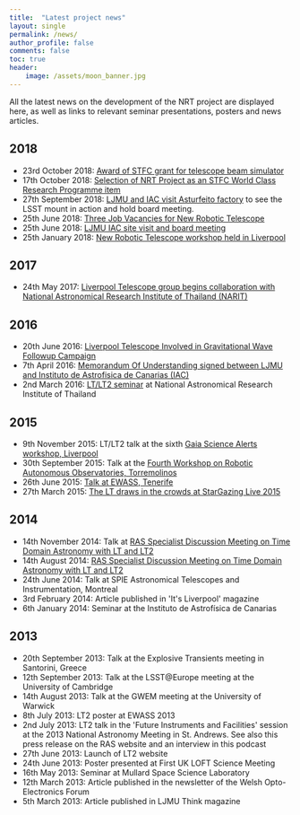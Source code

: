 ```yaml
---
title:  "Latest project news"
layout: single
permalink: /news/
author_profile: false
comments: false
toc: true
header:
    image: /assets/moon_banner.jpg
---
```


All the latest news on the development of the NRT project are displayed here, as well as links to relevant seminar presentations, posters and news articles.

## 2018
* 23rd October 2018:  [Award of STFC grant for telescope beam simulator](NEWS_beam_sim.md)
* 17th October 2018:  [Selection of NRT Project as an STFC World Class Research Programme item](https://stfc.ukri.org/about-us/our-purpose-and-priorities/planning-and-strategy/stfc-reviews/research-programme/?previewid=78E7D713-75C9-4556-96115F96F6237E61)
* 27th September 2018: [LJMU and IAC visit Asturfeito factory](visit.md) to see the LSST mount in action and hold board meeting.
* 25th June 2018:	[Three Job Vacancies for New Robotic Telescope](http://telescope.livjm.ac.uk/News/Archive/index.php?sf=s20180625)
* 25th June 2018: [LJMU IAC site visit and board meeting](vist_lapalma.md)
* 25th January 2018:	[New Robotic Telescope workshop held in Liverpool](http://telescope.livjm.ac.uk/News/Archive/index.php?sf=s20180125)

## 2017
* 24th May 2017:	[Liverpool Telescope group begins collaboration with National Astronomical Research Institute of Thailand (NARIT)](http://telescope.livjm.ac.uk/News/Archive/index.php?sf=s20170524)

## 2016
* 20th June 2016:	[Liverpool Telescope Involved in Gravitational Wave Followup Campaign](http://telescope.livjm.ac.uk/News/Archive/index.php?sf=s20160620)
* 7th April 2016: [Memorandum Of Understanding signed between LJMU and Instituto de Astrofisica de Canarias (IAC)](http://telescope.livjm.ac.uk/News/Archive/index.php?sf=s20160407)
* 2nd March 2016: [LT/LT2 seminar](http://telescope.livjm.ac.uk/lt2/downloads/160302_narit.pdf) at National Astronomical Research Institute of Thailand


## 2015
* 9th November 2015: LT/LT2 talk at the sixth [Gaia Science Alerts workshop, Liverpool](https://www.ast.cam.ac.uk/ioa/wikis/gsawgwiki/index.php/Workshop2015:main)
* 30th September 2015: Talk at the [Fourth Workshop on Robotic Autonomous Observatories, Torremolinos](http://astrorob.iaa.es/)
* 26th June 2015: [Talk at EWASS, Tenerife](http://eas.unige.ch/EWASS2015/index.jsp)
* 27th March 2015: [The LT draws in the crowds at StarGazing Live 2015](http://telescope.livjm.ac.uk/News/Archive/index.php?sf=s20150327)

## 2014
* 14th November 2014: Talk at [RAS Specialist Discussion Meeting on Time Domain Astronomy with LT and LT2](http://telescope.livjm.ac.uk/News/Archive/index.php?sf=s20140815)
* 14th August 2014: [RAS Specialist Discussion Meeting on Time Domain Astronomy with LT and LT2](http://telescope.livjm.ac.uk/News/Archive/index.php?sf=s20140815)
* 24th June 2014: Talk at SPIE Astronomical Telescopes and Instrumentation, Montreal
* 3rd February 2014: Article published in 'It's Liverpool' magazine
* 6th January 2014: Seminar at the Instituto de Astrofísica de Canarias


## 2013
* 20th September 2013: Talk at the Explosive Transients meeting in Santorini, Greece
* 12th September 2013: Talk at the LSST@Europe meeting at the University of Cambridge
* 14th August 2013: Talk at the GWEM meeting at the University of Warwick
* 8th July 2013: LT2 poster at EWASS 2013
* 2nd July 2013: LT2 talk in the 'Future Instruments and Facilities' session at the 2013 National Astronomy Meeting in St. Andrews. See also this press release on the RAS website and an interview in this podcast
* 27th June 2013: Launch of LT2 website
* 24th June 2013: Poster presented at First UK LOFT Science Meeting
* 16th May 2013: Seminar at Mullard Space Science Laboratory
* 12th March 2013: Article published in the newsletter of the Welsh Opto-Electronics Forum
* 5th March 2013: Article published in LJMU Think magazine
